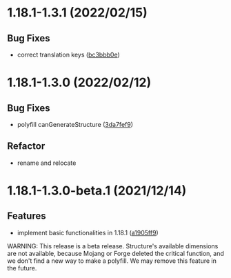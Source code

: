<a name="1.18.1-1.3.1"></a>
# 1.18.1-1.3.1 (2022/02/15)


## Bug Fixes

* correct translation keys ([bc3bbb0e](https://github.com/Samarium150/StructuresCompass/commits/bc3bbb0e))

<a name="1.18.1-1.3.0"></a>
# 1.18.1-1.3.0 (2022/02/12)


## Bug Fixes

* polyfill canGenerateStructure ([3da7fef9](https://github.com/Samarium150/StructuresCompass/commits/3da7fef9))

## Refactor

* rename and relocate

<a name="1.18.1-1.3.0-beta.1"></a>
# 1.18.1-1.3.0-beta.1 (2021/12/14)


## Features

* implement basic functionalities in 1.18.1 ([a1905ff9](https://github.com/Samarium150/StructuresCompass/commits/a1905ff9))

WARNING: This release is a beta release. 
Structure's available dimensions are not available, because Mojang or Forge deleted the critical function,
and we don't find a new way to make a polyfill. We may remove this feature in the future.
